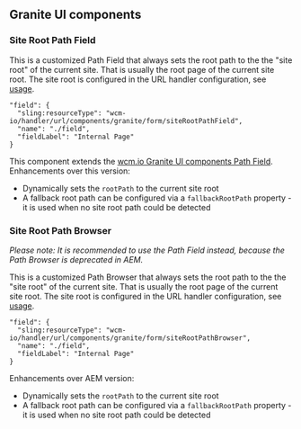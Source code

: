 ## Granite UI components


### Site Root Path Field

This is a customized Path Field that always sets the root path to the the "site root" of the current site. That is usually the root page of the current site root. The site root is configured in the URL handler configuration, see [usage][usage].

```json-jcr
"field": {
  "sling:resourceType": "wcm-io/handler/url/components/granite/form/siteRootPathField",
  "name": "./field",
  "fieldLabel": "Internal Page"
}
```

This component extends the [wcm.io Granite UI components Path Field][wcmio-wcm-ui-granite-pathfield]. Enhancements over this version:

* Dynamically sets the `rootPath` to the current site root
* A fallback root path can be configured via a `fallbackRootPath` property - it is used when no site root path could be detected


### Site Root Path Browser

_Please note: It is recommended to use the Path Field instead, because the Path Browser is deprecated in AEM._

This is a customized Path Browser that always sets the root path to the the "site root" of the current site. That is usually the root page of the current site root. The site root is configured in the URL handler configuration, see [usage][usage].

```json-jcr
"field": {
  "sling:resourceType": "wcm-io/handler/url/components/granite/form/siteRootPathBrowser",
  "name": "./field",
  "fieldLabel": "Internal Page"
}
```

Enhancements over AEM version:

* Dynamically sets the `rootPath` to the current site root
* A fallback root path can be configured via a `fallbackRootPath` property - it is used when no site root path could be detected



[usage]: usage.html
[wcmio-wcm-ui-granite-pathfield]: https://wcm.io/wcm/ui/granite/components.html#Path_Field
